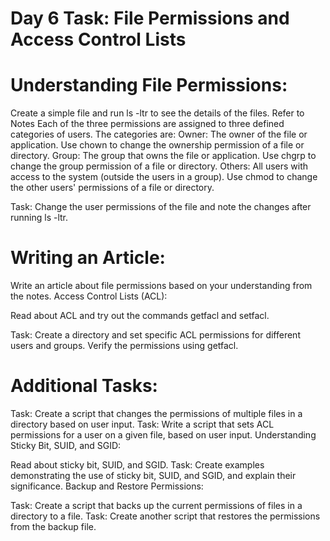 # Day 6 Task: File Permissions and Access Control Lists

# Understanding File Permissions:

Create a simple file and run ls -ltr to see the details of the files. Refer to Notes
Each of the three permissions are assigned to three defined categories of users. The categories are:
Owner: The owner of the file or application.
Use chown to change the ownership permission of a file or directory.
Group: The group that owns the file or application.
Use chgrp to change the group permission of a file or directory.
Others: All users with access to the system (outside the users in a group).
Use chmod to change the other users' permissions of a file or directory.

Task: Change the user permissions of the file and note the changes after running ls -ltr.

# Writing an Article:

Write an article about file permissions based on your understanding from the notes.
Access Control Lists (ACL):

Read about ACL and try out the commands getfacl and setfacl.

Task: Create a directory and set specific ACL permissions for different users and groups. Verify the permissions using getfacl.

# Additional Tasks:

Task: Create a script that changes the permissions of multiple files in a directory based on user input.
Task: Write a script that sets ACL permissions for a user on a given file, based on user input.
Understanding Sticky Bit, SUID, and SGID:

Read about sticky bit, SUID, and SGID.
Task: Create examples demonstrating the use of sticky bit, SUID, and SGID, and explain their significance.
Backup and Restore Permissions:

Task: Create a script that backs up the current permissions of files in a directory to a file.
Task: Create another script that restores the permissions from the backup file.